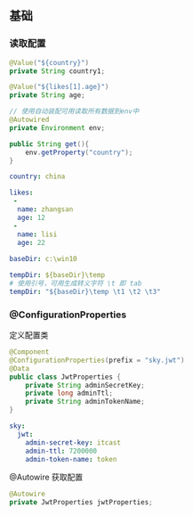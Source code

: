 ## 基础

### 读取配置

```java
@Value("${country}")
private String country1;

@Value("${likes[1].age}")
private String age;

// 使用自动装配可用读取所有数据到env中
@Autowired
private Environment env;

public String get(){
    env.getProperty("country");
}	
```

```yml
country: china

likes:
 -
  name: zhangsan
  age: 12
 -
  name: lisi
  age: 22
  
baseDir: c:\win10

tempDir: ${baseDir}\temp
# 使用引号，可用生成转义字符 \t 即 tab
tempDir: "${baseDir}\temp \t1 \t2 \t3"
```

### @ConfigurationProperties

定义配置类

```java
@Component
@ConfigurationProperties(prefix = "sky.jwt")
@Data
public class JwtProperties {
    private String adminSecretKey;
    private long adminTtl;
    private String adminTokenName;
}
```

```yml
sky:
  jwt:
	admin-secret-key: itcast
    admin-ttl: 7200000
    admin-token-name: token
```

@Autowire 获取配置

```java
@Autowire
private JwtProperties jwtProperties;
```

